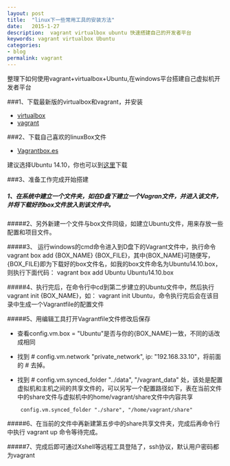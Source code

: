 ```yaml
---
layout: post
title:  "linux下一些常用工具的安装方法"
date:   2015-1-27
description:  vagrant virtualbox ubuntu 快速搭建自己的开发者平台
keywords: vagrant virtualbox Ubuntu
categories:
- blog
permalink: vagrant
---
```


整理下如何使用vagrant+virtualbox+Ubuntu,在windows平台搭建自己虚拟机开发者平台

###1、下载最新版的virtualbox和vagrant，并安装
- [virtualbox](https://www.virtualbox.org/wiki/Downloads)
- [vagrant](https://www.vagrantup.com/downloads.html)

###2、下载自己喜欢的linuxBox文件
- [Vagrantbox.es](http://www.vagrantbox.es/)

建议选择Ubuntu 14.10，你也可以到[这里](https://vagrantcloud.com/ubuntu/boxes/trusty64)下载

###3、准备工作完成开始搭建

##### 1、在系统中建立一个文件夹，如在D盘下建立一个Vagran文件，并进入该文件，并将下载好的box文件放入到该文件中。

#####2、另外新建一个文件与box文件同级，如建立Ubuntu文件，用来存放一些配置和项目文件。
 
#####3、 运行windows的cmd命令进入到D盘下的Vagrant文件中，执行命令 vagrant box add {BOX_NAME} {BOX_FILE}，其中{BOX_NAME}可随便写，{BOX_FILE}即为下载好的box文件名，如我的box文件命名为Ubuntu14.10.box，则执行下面代码： vagrant box add Ubuntu Ubuntu14.10.box
 
#####4、执行完后，在命令行中cd到第二步建立的Ubuntu文件中，然后执行 vagrant init {BOX_NAME}，如：  vagrant init Ubuntu，命令执行完后会在该目录中生成一个Vagrantfile的配置文件

#####5、用编辑工具打开Vagrantfile文件修改后保存

 -  查看config.vm.box = "Ubuntu"是否与你的{BOX_NAME}一致，不同的话改成相同
 - 找到 # config.vm.network "private_network", ip: "192.168.33.10"，将前面的 # 去掉。
 -  找到 # config.vm.synced_folder "../data", "/vagrant_data" 处，该处是配置虚拟机和主机之间的共享文件的，可以另写一个配置路径如下，表在当前文件中的share文件与虚拟机中的home/vagrant/share文件中内容共享

         config.vm.synced_folder "./share", "/home/vagrant/share"

#####6、在当前的文件中再新建第五步中的share共享文件夹，完成后再命令行中执行 vagrant up 命令等待完成。

#####7、完成后即可通过Xshell等远程工具登陆了，ssh协议，默认用户密码都为vagrant   